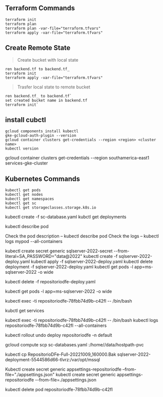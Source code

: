 ## Terraform Commands
    terraform init 
    terraform plan
    terraform plan -var-file="terraform.tfvars"
    terraform apply -var-file="terraform.tfvars"


## Create Remote State
>Create bucket with local state

    ren backend.tf to backend.tf_
    terraform init
    terraform apply -var-file="terraform.tfvars"

>Trasfer local state to remote bucket

    ren backend.tf_ to backend.tf`
    set created bucket name in backend.tf
    terraform init`

## install cubctl
    gcloud components install kubectl
    gke-gcloud-auth-plugin --version
    gcloud container clusters get-credentials --region <region> <cluster name>
    kubectl version

gcloud container clusters get-credentials --region southamerica-east1 services-gke-cluster

## Kubernetes Commands
    kubectl get pods
    kubectl get nodes
    kubectl get namespaces
    kubectl get sc
    kubectl get storageclasses.storage.k8s.io

kubectl create -f sc-database.yaml
kubctl get deployments

kubectl describe pod

Check the pod description – kubectl describe pod
Check the logs – kubectl logs mypod --all-containers

kubectl create secret generic sqlserver-2022-secret --from-literal=SA_PASSWORD="data@2022"
kubectl create -f sqlserver-2022-deploy.yaml
kubectl apply -f sqlserver-2022-deploy.yaml
kubectl delete deployment -f sqlserver-2022-deploy.yaml
kubectl get pods -l app=ms-sqlserver-2022 -o wide

kubectl delete -f repositoriodfe-deploy.yaml

kubectl get pods -l app=ms-sqlserver-2022 -o wide

kubectl exec -ti repositoriodfe-78fbb74d9b-c42fl -- /bin/bash

kubctl get services

kubectl exec -ti repositoriodfe-78fbb74d9b-c42fl -- /bin/bash
kubectl logs repositoriodfe-78fbb74d9b-c42fl  --all-containers

kubectl rollout undo deploy repositoriodfe -n default

gcloud compute scp sc-databases.yaml <your cloud>:/home/<user-name>/data/hostpath-pvc <your zone>

kubectl cp RepositorioDFe-Full-20221009_160000.Bak sqlserver-2022-deployment-5544586d66-tlvrz:/var/opt/mssql


Kubectl create secret generic appsettings-repositoriodfe –from-file="./appsettings.json"
kubectl create secret generic appsettings-repositoriodfe --from-file=./appsettings.json

kubectl delete pod repositoriodfe-78fbb74d9b-c42fl